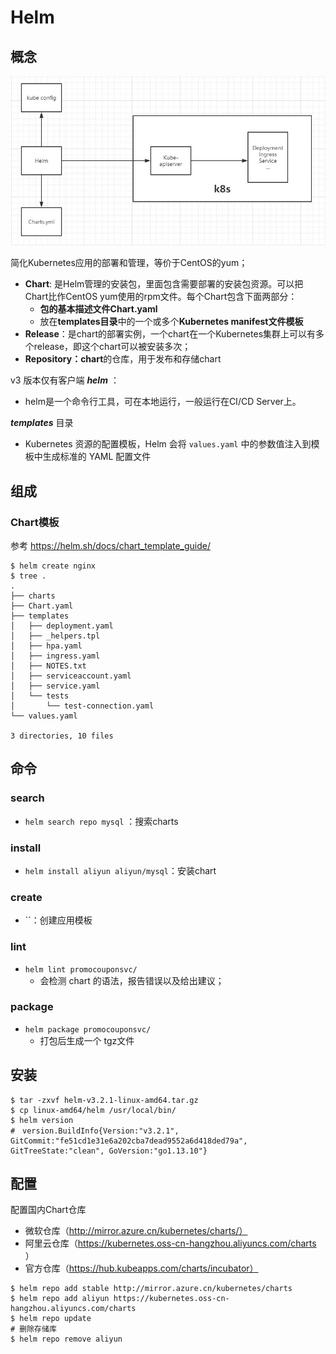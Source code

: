 # Helm

## 概念

<img src="pics/helm_arch.jpg" alt="img" style="zoom: 80%;" />

简化Kubernetes应用的部署和管理，等价于CentOS的yum；
- **Chart**: 是Helm管理的安装包，里面包含需要部署的安装包资源。可以把Chart比作CentOS yum使用的rpm文件。每个Chart包含下面两部分：
  - **包的基本描述文件Chart.yaml**
  - 放在**templates目录**中的一个或多个**Kubernetes manifest文件模板**
- **Release**：是chart的部署实例，一个chart在一个Kubernetes集群上可以有多个release，即这个chart可以被安装多次；
- **Repository：chart**的仓库，用于发布和存储chart

v3 版本仅有客户端 ***helm*** ：

- helm是一个命令行工具，可在本地运行，一般运行在CI/CD Server上。

***templates*** 目录

- Kubernetes 资源的配置模板，Helm 会将 `values.yaml` 中的参数值注入到模板中生成标准的 YAML 配置文件

## 组成

### Chart模板

参考 https://helm.sh/docs/chart_template_guide/

```shell
$ helm create nginx
$ tree .
.
├── charts
├── Chart.yaml
├── templates
│   ├── deployment.yaml
│   ├── _helpers.tpl
│   ├── hpa.yaml
│   ├── ingress.yaml
│   ├── NOTES.txt
│   ├── serviceaccount.yaml
│   ├── service.yaml
│   └── tests
│       └── test-connection.yaml
└── values.yaml

3 directories, 10 files
```





## 命令

### search

- `helm search repo mysql` ：搜索charts

### install

- `helm install aliyun aliyun/mysql`：安装chart

### create

- ``：创建应用模板

### lint

- `helm lint promocouponsvc/`
  - 会检测 chart 的语法，报告错误以及给出建议；

### package

- `helm package promocouponsvc/`
  - 打包后生成一个 tgz文件



## 安装

```shell
$ tar -zxvf helm-v3.2.1-linux-amd64.tar.gz
$ cp linux-amd64/helm /usr/local/bin/
$ helm version
#　version.BuildInfo{Version:"v3.2.1", GitCommit:"fe51cd1e31e6a202cba7dead9552a6d418ded79a", GitTreeState:"clean", GoVersion:"go1.13.10"}
```



## 配置

配置国内Chart仓库

- 微软仓库（http://mirror.azure.cn/kubernetes/charts/）
- 阿里云仓库（https://kubernetes.oss-cn-hangzhou.aliyuncs.com/charts ）
- 官方仓库（https://hub.kubeapps.com/charts/incubator）

```shell
$ helm repo add stable http://mirror.azure.cn/kubernetes/charts
$ helm repo add aliyun https://kubernetes.oss-cn-hangzhou.aliyuncs.com/charts 
$ helm repo update
# 删除存储库
$ helm repo remove aliyun
```

